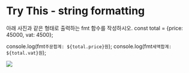 # **Try This - string formatting**

아래 사진과 같은 형태로 출력하는 fmt 함수를 작성하시오.
const total = {price: 45000, vat: 4500};

console.log(fmt`주문합계: ${total.price}원`);
console.log(fmt`세액합계: ${total.vat}원`);

![](https://velog.velcdn.com/images/eungbi/post/0141b2f1-c0ac-4107-9766-5623f9dbb3d3/image.png)

